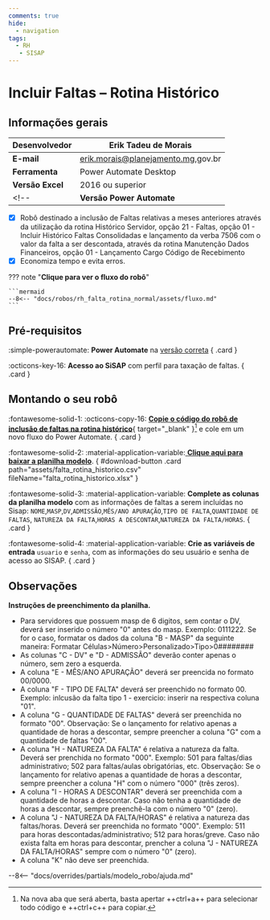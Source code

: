 ```yaml
---
comments: true
hide:
  - navigation
tags:
  - RH
   - SISAP
---
```


# Incluir Faltas – Rotina Histórico


## Informações gerais

| **Desenvolvedor**| Erik Tadeu de Morais  |
| ----------- | ------------------------------------ |
| **E-mail**       | erik.morais@planejamento.mg,gov.br|
| **Ferramenta**    | Power Automate Desktop |
| **Versão Excel**    | 2016 ou superior |
<!-- | **Versão Power Automate**    | 2.39.00239.23332 | -->

- [x] Robô destinado a inclusão de Faltas relativas a meses anteriores através da utilização da rotina Histórico Servidor, opção 21 - Faltas, opção 01 - Incluir Histórico Faltas Consolidadas e lançamento da verba 7506 com o valor da falta a ser descontada, através da rotina Manutenção Dados Financeiros, opção 01 - Lançamento Cargo Código de Recebimento
- [x] Economiza tempo e evita erros.

??? note "**Clique para ver o fluxo do robô**"

    ```mermaid
    --8<-- "docs/robos/rh_falta_rotina_normal/assets/fluxo.md"
    ```


## Pré-requisitos

<div class="grid" markdown>

:simple-powerautomate: __Power Automate__ na [versão correta](#informacoes-gerais)
{ .card }

:octicons-key-16: __Acesso ao SiSAP__ com perfil para taxação de faltas.
{ .card }

</div>

## Montando o seu robô

<div class="grid" markdown>

:fontawesome-solid-1: :octicons-copy-16: [__Copie o código do robô de inclusão de faltas na rotina histórico__](https://raw.githubusercontent.com/automatiza-mg/biblioteca-de-robos/refs/heads/main/robos/site/scap/falta_rotina_historico/falta_rotina_historico.txt){ target="_blank" }[^1] e cole em um novo fluxo do Power Automate.
{ .card }

:fontawesome-solid-2: :material-application-variable:[ __Clique aqui para baixar a planilha modelo__](javascript:void(0);).
{ #download-button .card path="assets/falta_rotina_historico.csv" fileName="falta_rotina_historico.xlsx" }

:fontawesome-solid-3: :material-application-variable: __Complete as colunas da planilha modelo__ com as informações de faltas a serem incluídas no Sisap: `NOME`,`MASP`,`DV`,`ADMISSÃO`,`MÊS/ANO APURAÇÃO`,`TIPO DE FALTA`,`QUANTIDADE DE FALTAS`,	`NATUREZA DA FALTA`,`HORAS A DESCONTAR`,`NATUREZA DA FALTA/HORAS`.
{ .card }

:fontawesome-solid-4: :material-application-variable: __Crie as variáveis de entrada__ `usuario` e `senha`, com as informações do seu usuário e senha de acesso ao SISAP.
{ .card }

</div>

## Observações 

__Instruções de preenchimento da planilha.__

- Para servidores que possuem masp de 6 digitos, sem contar o DV, deverá ser inserido o número "0" antes do masp. Exemplo: 0111222. Se for o caso, formatar os dados da coluna "B - MASP" da seguinte maneira: Formatar Células>Número>Personalizado>Tipo>0########   
- As colunas "C - DV" e "D - ADMISSÃO" deverão conter apenas o número, sem zero a esquerda. 
- A coluna "E - MÊS/ANO APURAÇÃO" deverá ser preencida no formato 00/0000. 
- A coluna "F - TIPO DE FALTA" deverá ser preenchido no formato 00. Exemplo: inlcusão da falta tipo 1 - exercicio: inserir na respectiva coluna "01". 
- A coluna "G - QUANTIDADE DE FALTAS" deverá ser preenchida no formato "00". Observação: Se o lançamento for relativo apenas a quantidade de horas a descontar, sempre preencher a coluna "G" com a quantidade de faltas "00". 
- A coluna "H - NATUREZA DA FALTA" é relativa a natureza da falta. Deverá ser prenchida no formato "000". Exemplo: 501 para faltas/dias administrativo; 502 para faltas/aulas obrigatórias, etc. Observação: Se o lançamento for relativo apenas a quantidade de horas a descontar, sempre preencher a coluna "H" com o número "000" (três zeros). 
- A coluna "I - HORAS A DESCONTAR" deverá ser preenchida com a quantidade de horas a descontar. Caso não tenha a quantidade de horas a descontar, sempre preenchê-la com o número "0" (zero).                                                   
- A coluna "J - NATUREZA DA FALTA/HORAS" é relativa a natureza das faltas/horas. Deverá ser preenchida no formato "000". Exemplo: 511 para horas descontadas/administrativo; 512 para horas/greve. Caso não exista falta em horas para descontar, prencher a coluna  "J - NATUREZA DA FALTA/HORAS" sempre com o número "0" (zero). 
- A coluna "K" não deve ser preenchida.

--8<-- "docs/overrides/partials/modelo_robo/ajuda.md"

[^1]: Na nova aba que será aberta, basta apertar ++ctrl+a++ para selecionar todo código e ++ctrl+c++ para copiar.   